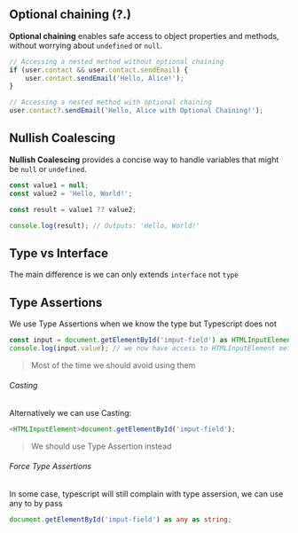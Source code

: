 ## Optional chaining (?.)

**Optional chaining** enables safe access to object properties and methods, without worrying about `undefined` or `null`.

```typescript
// Accessing a nested method without optional chaining
if (user.contact && user.contact.sendEmail) {
    user.contact.sendEmail('Hello, Alice!');
}

// Accessing a nested method with optional chaining
user.contact?.sendEmail('Hello, Alice with Optional Chaining!');
```

## Nullish Coalescing

**Nullish Coalescing** provides a concise way to handle variables that might be `null` or `undefined`.

```typescript
const value1 = null;
const value2 = 'Hello, World!';

const result = value1 ?? value2;

console.log(result); // Outputs: 'Hello, World!'
```

## Type vs Interface

The main difference is we can only extends `interface` not `type`

## Type Assertions

We use Type Assertions when we know the type but Typescript does not

```typescript
const input = document.getElementById('imput-field') as HTMLInputElement;
console.log(input.value); // we now have access to HTMLInputElement methods
```

> Most of the time we should avoid using them

###### Casting

Alternatively we can use Casting:

```typescript
<HTMLInputElement>document.getElementById('imput-field');
```

> We should use Type Assertion instead

###### Force Type Assertions

In some case, typescript will still complain with type assersion, we can use any to by pass

```typescript
document.getElementById('imput-field') as any as string;
```
